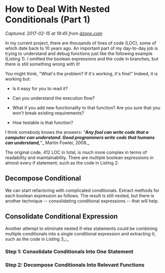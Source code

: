 # How to Deal With Nested Conditionals (Part 1)

_Captured: 2017-02-15 at 19:45 from [dzone.com](https://dzone.com/articles/how-to-deal-with-nested-conditionals?edition=269881&utm_source=Daily%20Digest&utm_medium=email&utm_campaign=dd%202017-02-15)_

In my current project, there are thousands of lines of code (LOC), some of which date back to 10 years ago. An important part of my day-to-day job is trying to understand and debug functions just like the following example (Listing 1). I omitted the boolean expressions and the code in branches, but there is still something wrong with it!

You might think, "What's the problem? If it's working, it's fine!" Indeed, it is working but:

  * Is it easy for you to read it?

  * Can you understand the execution flow?

  * What if you add new functionality to that function? Are you sure that you won't break existing requirements?

  * How testable is that function?

I think somebody knows the answers: _"**Any fool can write code that a computer can understand. Good programmers write code that humans can understand,**_"_ Martin Fowler, 2008._

The original code, 412 LOC in total, is much more complex in terms of readability and maintainability. There are multiple boolean expressions in almost every if statement; such as the code in Listing 2:

## **Decompose Conditional**

We can start refactoring with complicated conditionals. Extract methods for each boolean expression as follows. The result is still nested, but there is another technique -- consolidating conditional expressions -- that will help.

## **Consolidate Conditional Expression**

Another attempt to eliminate nested if-else statements could be combining multiple conditionals into a single conditional expression and extracting it; such as the code in Listing 3_:_

### **Step 1**: Consolidate Conditionals Into One Statement

### **Step 2**: Decompose Conditionals Into Relevant Functions

